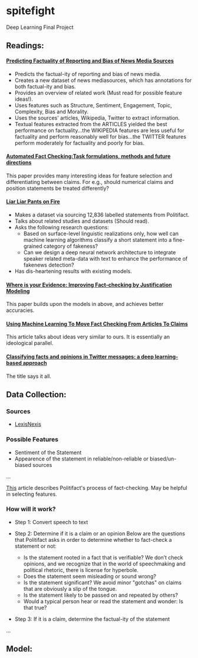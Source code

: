 # spitefight
Deep Learning Final Project

## Readings:

#### [Predicting Factuality of Reporting and Bias of News Media Sources](https://arxiv.org/pdf/1810.01765.pdf)
* Predicts the factual-ity of reporting and bias of news media.
* Creates a new dataset of news mediasources, which has annotations for both factual-ity and bias.
* Provides an overview of related work (Must read for possible feature ideas!).
* Uses features such as Structure, Sentiment, Engagement, Topic, Complexity, Bias and Morality.
* Uses the sources' articles, Wikipedia, Twitter to extract information.
* Textual features extracted from the ARTICLES yielded the best performance on factuality...the WIKIPEDIA features are less useful for factuality and perform reasonably well for bias...the TWITTER features perform moderately for factuality and poorly for bias.

#### [Automated Fact Checking:Task formulations, methods and future directions](https://www.aclweb.org/anthology/C18-1283.pdf) 
This paper provides many interesting ideas for feature selection and differentiating between claims. For e.g., should numerical claims and position statements be treated differently?

#### [Liar Liar Pants on Fire](https://arxiv.org/pdf/1705.00648.pdf)
* Makes a dataset via sourcing 12,836 labelled statements from Politifact.
* Talks about related studies and datasets (Should read).
* Asks the following research questions: 
  - Based on surface-level linguistic realizations only,  how  well  can  machine  learning  algorithms classify a short statement into a fine-grained category of fakeness?
  - Can we design a deep neural network architecture to integrate speaker related meta-data with text to enhance the performance of fakenews detection?
* Has dis-heartening results with existing models. 

#### [Where is your Evidence: Improving Fact-checking by Justification Modeling](https://www.aclweb.org/anthology/W18-5513.pdf)
This paper builds upon the models in above, and achieves better accuracies.

#### [Using Machine Learning To Move Fact Checking From Articles To Claims](https://www.forbes.com/sites/kalevleetaru/2019/06/25/using-machine-learning-to-move-fact-checking-from-articles-to-claims/#ccdec1b48869) 
This article talks about ideas very similar to ours. It is essentially an ideological parallel.

#### [Classifying facts and opinions in Twitter messages: a deep learning-based approach](https://www.tandfonline.com/doi/full/10.1080/2573234X.2018.1506687)
The title says it all. 


## Data Collection:

### Sources
* [LexisNexis](https://www.lexisnexis.com/en-us/products/nexis.page)

### Possible Features
* Sentiment of the Statement
* Appearence of the statement in reliable/non-reliable or biased/un-biased sources

...

[This](https://www.politifact.com/truth-o-meter/article/2014/aug/20/7-steps-better-fact-checking/) article describes Politifact's process of fact-checking. May be helpful in selecting features.

### How will it work?
* Step 1: Convert speech to text
* Step 2: Determine if it is a claim or an opinion Below are the questions that Politifact asks in order to determine whether to fact-check a statement or not:
    - Is the statement rooted in a fact that is verifiable? We don’t check opinions, and we recognize that in the world of
    speechmaking and political rhetoric, there is license for hyperbole.
    - Does the statement seem misleading or sound wrong?
    - Is the statement significant? We avoid minor "gotchas" on claims that are obviously a slip of the tongue.
    - Is the statement likely to be passed on and repeated by others?
    - Would a typical person hear or read the statement and wonder: Is that true?

* Step 3: If it is a claim, determine the factual-ity of the statement

...

## Model:
